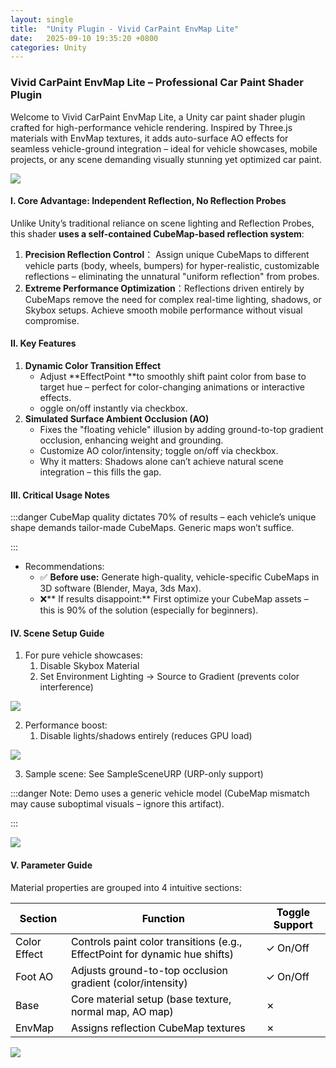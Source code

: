 ```yaml
---
layout: single
title:  "Unity Plugin - Vivid CarPaint EnvMap Lite"
date:   2025-09-10 19:35:20 +0800
categories: Unity
---
```


### **Vivid CarPaint EnvMap Lite – Professional Car Paint Shader Plugin**
Welcome to Vivid CarPaint EnvMap Lite, a Unity car paint shader plugin crafted for high-performance vehicle rendering. Inspired by Three.js materials with EnvMap textures, it adds auto-surface AO effects for seamless vehicle-ground integration – ideal for vehicle showcases, mobile projects, or any scene demanding visually stunning yet optimized car paint.

![](https://cdn.nlark.com/yuque/0/2025/png/654181/1758813420888-c5832f8b-f73f-4f96-b1ee-184f3b3aa6d5.png)

#### **I. Core Advantage: Independent Reflection, No Reflection Probes**
Unlike Unity’s traditional reliance on scene lighting and Reflection Probes, this shader **uses a self-contained CubeMap-based reflection system**:

1. **Precision Reflection Control**： Assign unique CubeMaps to different vehicle parts (body, wheels, bumpers) for hyper-realistic, customizable reflections – eliminating the unnatural "uniform reflection" from probes.
2. **Extreme Performance Optimization**：Reflections driven entirely by CubeMaps remove the need for complex real-time lighting, shadows, or Skybox setups. Achieve smooth mobile performance without visual compromise.

#### **II. Key Features**
1. **Dynamic Color Transition Effect**
    - Adjust **EffectPoint **to smoothly shift paint color from base to target hue – perfect for color-changing animations or interactive effects.
    - oggle on/off instantly via checkbox.
2. **Simulated Surface Ambient Occlusion (AO)**
    - Fixes the "floating vehicle" illusion by adding ground-to-top gradient occlusion, enhancing weight and grounding.
    - Customize AO color/intensity; toggle on/off via checkbox.
    - Why it matters: Shadows alone can’t achieve natural scene integration – this fills the gap.

#### **III. Critical Usage Notes**
:::danger
CubeMap quality dictates 70% of results – each vehicle’s unique shape demands tailor-made CubeMaps. Generic maps won’t suffice. 

:::

+ Recommendations:
    - ✅ **Before use:** Generate high-quality, vehicle-specific CubeMaps in 3D software (Blender, Maya, 3ds Max).
    - ❌** If results disappoint:** First optimize your CubeMap assets – this is 90% of the solution (especially for beginners).



#### IV. Scene Setup Guide
1. For pure vehicle showcases:
    1. Disable Skybox Material
    2. Set Environment Lighting → Source to Gradient (prevents color interference)

![](https://cdn.nlark.com/yuque/0/2025/png/654181/1758813549416-b0688361-eff8-4d30-9426-70ef395df821.png)

2. Performance boost:
    1. Disable lights/shadows entirely (reduces GPU load)

![](https://cdn.nlark.com/yuque/0/2025/png/654181/1758813683552-ccaa6bac-33a5-4664-a985-6ba89f1dfe59.png)

3. Sample scene: See SampleSceneURP (URP-only support)

:::danger
Note: Demo uses a generic vehicle model (CubeMap mismatch may cause suboptimal visuals – ignore this artifact).

:::

![](https://cdn.nlark.com/yuque/0/2025/png/654181/1758814999190-a777550d-5662-4838-bb05-341795f675b8.png)

#### **V. Parameter Guide**
Material properties are grouped into 4 intuitive sections:

| <font style="color:#000000;">Section</font> | <font style="color:#000000;">Function</font> | <font style="color:#000000;">Toggle Support</font> |
| --- | --- | --- |
| <font style="color:#000000;">Color Effect</font> | <font style="color:#000000;">Controls paint color transitions (e.g., EffectPoint for dynamic hue shifts)</font> | <font style="color:#000000;">✓ On/Off</font> |
| <font style="color:#000000;">Foot AO</font> | <font style="color:#000000;">Adjusts ground-to-top occlusion gradient (color/intensity)</font> | <font style="color:#000000;">✓ On/Off</font> |
| <font style="color:#000000;">Base</font> | <font style="color:#000000;">Core material setup (base texture, normal map, AO map)</font> | <font style="color:#000000;">✗</font> |
| <font style="color:#000000;">EnvMap</font> | <font style="color:#000000;">Assigns reflection CubeMap textures</font> | <font style="color:#000000;">✗</font> |


![](https://cdn.nlark.com/yuque/0/2025/png/654181/1758815258503-134c28fb-1ec9-47a2-b797-59d7d340d2e4.png)




